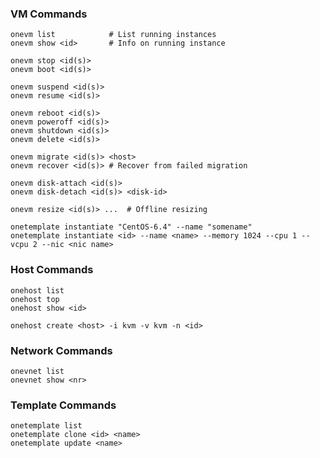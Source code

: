 ### VM Commands

    onevm list            # List running instances
    onevm show <id>       # Info on running instance

    onevm stop <id(s)>
    onevm boot <id(s)>

    onevm suspend <id(s)>
    onevm resume <id(s)>

    onevm reboot <id(s)>
    onevm poweroff <id(s)>
    onevm shutdown <id(s)>
    onevm delete <id(s)>

    onevm migrate <id(s)> <host>
    onevm recover <id(s)> # Recover from failed migration

    onevm disk-attach <id(s)>
    onevm disk-detach <id(s)> <disk-id>

    onevm resize <id(s)> ...  # Offline resizing

    onetemplate instantiate "CentOS-6.4" --name "somename"
    onetemplate instantiate <id> --name <name> --memory 1024 --cpu 1 --vcpu 2 --nic <nic name>

### Host Commands

    onehost list
    onehost top
    onehost show <id>

    onehost create <host> -i kvm -v kvm -n <id>

### Network Commands

    onevnet list
    onevnet show <nr>

### Template Commands

    onetemplate list
    onetemplate clone <id> <name>
    onetemplate update <name>
